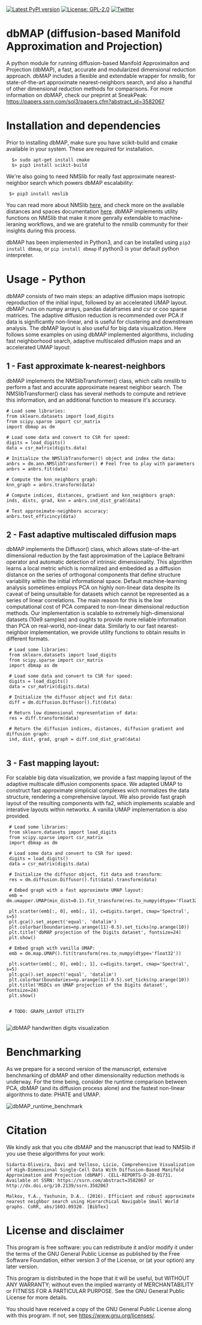 [![Latest PyPI version](https://img.shields.io/pypi/v/dbmap.svg)](https://pypi.org/project/dbmap/)
[![License: GPL-2.0](https://img.shields.io/badge/License-GNU--GLP%20v2.0-green.svg)](https://opensource.org/licenses/GPL-2.0)
[![Twitter](https://img.shields.io/twitter/url/https/twitter.com/DaviSidarta.svg?label=Follow%20%40DaviSidarta&style=social)](https://twitter.com/DaviSidarta)



# dbMAP (diffusion-based Manifold Approximation and Projection)
A python module for running diffusion-based Manifold Approximaiton and Projection (dbMAP), a fast, accurate and modularized dimensional reduction approach. dbMAP includes a flexible and extendable wrapper for nmslib, for state-of-the-art approximate nearest-neighbors search, and also a handful of other dimensional reduction methods for comparisons. For more information on dbMAP, check our preprint at SneakPeak: https://papers.ssrn.com/sol3/papers.cfm?abstract_id=3582067

# Installation and dependencies

   Prior to installing dbMAP, make sure you have scikit-build and cmake available in your system. These are required for installation.
   ```
     $> sudo apt-get install cmake
     $> pip3 install scikit-build
   ```
   We're also going to need NMSlib for really fast approximate nearest-neighbor search which powers dbMAP escalability:
   ```
    $> pip3 install nmslib
   ```
   You can read more about NMSlib  [here](https://github.com/nmslib/nmslib), and check more on the available distances and spaces documentation [here](https://github.com/nmslib/nmslib/blob/master/manual/spaces.md). dbMAP implements utility functions on NMSlib that make it more genrally extendable to machine-leraning workflows, and we are grateful to the nmslib community for their insights during this process.
   
   dbMAP has been implemented in Python3, and can be installed using `pip3 install dbmap`, or `pip install dbmap` if python3 is your default python interpreter.

# Usage - Python
  dbMAP consists of two main steps: an adaptive diffusion maps isotropic reproduction of the initial input, followed by an accelerated UMAP layout. dbMAP runs on numpy arrays, pandas dataframes and csr or coo sparse matrices. The adaptive diffusion reduction is recommended over PCA if data is significantly non-linear, and is useful for clustering and downstream analysis. The dbMAP layout is also useful for big data visualization. 
  Here follows some examples on using dbMAP implemented algorithms, including fast neighborhood search, adaptive multiscaled diffusion maps and an accelerated UMAP layout:
  
  ## 1 - Fast approximate k-nearest-neighbors
  dbMAP implements the NMSlibTransformer() class, which calls nmslib to perform a fast and accurate approximate nearest neighbor search. The NMSlibTransformer() class has several methods to compute and retrieve this information, and an additional function to measure it's accuracy.

   ```
   # Load some libraries:
   from sklearn.datasets import load_digits
   from scipy.sparse import csr_matrix
   import dbmap as dm

   # Load some data and convert to CSR for speed:
   digits = load_digits()
   data = csr_matrix(digits.data)

   # Initialize the NMSlibTransformer() object and index the data:
   anbrs = dm.ann.NMSlibTransformer() # Feel free to play with parameters
   anbrs = anbrs.fit(data)

   # Compute the knn_neighbors graph:
   knn_graph = anbrs.transform(data)

   # Compute indices, distances, gradient and knn_neighbors graph:
   inds, dists, grad, knn = anbrs.ind_dist_grad(data)

   # Test approximate-neighbors accuracy:
   anbrs.test_efficincy(data)
   ```

  ## 2 - Fast adaptive multiscaled diffusion maps
  dbMAP implements the Diffusor() class, which allows state-of-the-art dimensional reduction by the fast approximation of the Laplace Beltrami operator and automatic detection of intrinsic dimensionality. This algorithm learns a local metric which is normalized and embedded as a diffusion distance on the series of orthogonal components that define structure variability within the initial informational space.
  Default machine-learning analysis sometimes employs PCA on highly non-linear data despite its caveat of being unsuitable for datasets which cannot be represented as a series of linear correlations. The main reason for this is the low computational cost of PCA compared to non-linear dimensional reduction methods. Our implementation is scalable to extremely high-dimensional datasets (10e9 samples) and oughts to provide more reliable information than PCA on real-world, non-linear data. Similarly to our fast nearest-neighbor implementation, we provide utility functions to obtain results in different formats.
  
  ```
   # Load some libraries:
   from sklearn.datasets import load_digits
   from scipy.sparse import csr_matrix
   import dbmap as dm

   # Load some data and convert to CSR for speed:
   digits = load_digits()
   data = csr_matrix(digits.data)
   
   # Initialize the diffusor object and fit data:
   diff = dm.diffusion.Diffusor().fit(data)
   
   # Return low dimensional representation of data:
   res = diff.transform(data)
   
   # Return the diffusion indices, distances, diffusion gradient and diffusion graph:
   ind, dist, grad, graph = diff.ind_dist_grad(data)
   
 ```
  
  ## 3 - Fast mapping layout:
   
   For scalable big data visualization, we provide a fast mapping layout of the adaptive multiscale diffusion components space. We adapted UMAP to construct fast approximate simplicial complexes wich normalizes the data structure, rendering a comprehensive layout. We also provide fast graph layout of the resulting components with fa2, which implements scalable and interative layouts within networkx. A vanilla UMAP implementation is also provided.
      
  ```
   # Load some libraries:
   from sklearn.datasets import load_digits
   from scipy.sparse import csr_matrix
   import dbmap as dm

   # Load some data and convert to CSR for speed:
   digits = load_digits()
   data = csr_matrix(digits.data)
   
   # Initialize the diffusor object, fit data and transform:
   res = dm.diffusion.Diffusor().fit(data).transform(data)
   
   # Embed graph with a fast approximate UMAP layout:
   emb = dm.umapper.UMAP(min_dist=0.1).fit_transform(res.to_numpy(dtype='float32'))
   
   plt.scatter(emb[:, 0], emb[:, 1], c=digits.target, cmap='Spectral', s=5)
   plt.gca().set_aspect('equal', 'datalim')
   plt.colorbar(boundaries=np.arange(11)-0.5).set_ticks(np.arange(10))
   plt.title('dbMAP projection of the Digits dataset', fontsize=24)
   plt.show()

   # Embed graph with vanilla UMAP:
   emb = dm.map.UMAP().fit(transform(res.to_numpy(dtype='float32'))
   
   plt.scatter(emb[:, 0], emb[:, 1], c=digits.target, cmap='Spectral', s=5)
   plt.gca().set_aspect('equal', 'datalim')
   plt.colorbar(boundaries=np.arange(11)-0.5).set_ticks(np.arange(10))
   plt.title('MSDCs on UMAP projection of the Digits dataset', fontsize=24)
   plt.show()
   
   
   # TODO: GRAPH_LAYOUT UTILITY
   
  ```
 ![dbMAP handwritten digits visualization](https://github.com/davisidarta/dbMAP/blob/master/Digits.png)

# Benchmarking

As we prepare for a second version of the manuscript, extensive benchmarking of dbMAP and other dimensionality reduction methods is underway. For the time being, consider the runtime comparison between PCA, dbMAP (and its diffusion process alone) and the fastest non-linear algorithms to date: PHATE and UMAP.

![dbMAP_runtime_benchmark](https://github.com/davisidarta/dbMAP/blob/master/benchmark.png)

# Citation

We kindly ask that you cite dbMAP and the manuscript that lead to NMSlib if you use these algorithms for your work:

```
Sidarta-Oliveira, Davi and Velloso, Licio, Comprehensive Visualization of High-Dimensional Single-Cell Data With Diffusion-Based Manifold Approximation and Projection (dbMAP). CELL-REPORTS-D-20-01731. Available at SSRN: https://ssrn.com/abstract=3582067 or http://dx.doi.org/10.2139/ssrn.3582067

Malkov, Y.A., Yashunin, D.A.. (2016). Efficient and robust approximate nearest neighbor search using Hierarchical Navigable Small World graphs. CoRR, abs/1603.09320. [BibTex]

```

# License and disclaimer

This program is free software: you can redistribute it and/or modify it under the terms of the GNU General Public License as published by the Free Software Foundation, either version 3 of the License, or (at your option) any later version.

This program is distributed in the hope that it will be useful, but WITHOUT ANY WARRANTY; without even the implied warranty of MERCHANTABILITY or FITNESS FOR A PARTICULAR PURPOSE. See the GNU General Public License for more details.

You should have received a copy of the GNU General Public License along with this program. If not, see https://www.gnu.org/licenses/.

